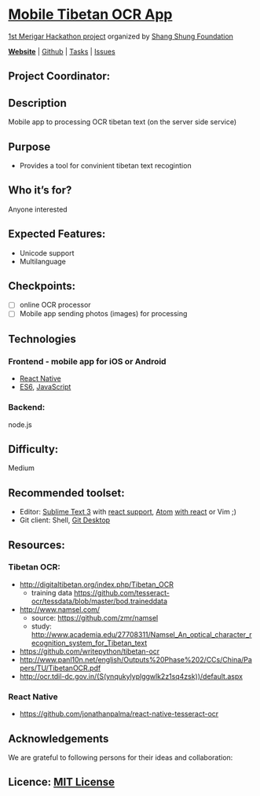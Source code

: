 # [Mobile Tibetan OCR App](https://shangshungfoundation.github.io/tibetan_ocr_app/)
[1st Merigar Hackathon project](ShangShungFoundation/1st_merigar_hackathon) organized by [Shang Shung Foundation](shangshungfoundation.org)

**[Website](https://shangshungfoundation.github.io/tibetan_ocr_app/)** | 
[Github](https://github.com/ShangShungFoundation/tibetan_ocr_app/) | 
[Tasks](https://github.com/ShangShungFoundation/tibetan_ocr_app/projects/1) | 
[Issues](https://github.com/ShangShungFoundation/tibetan_ocr_app/issues)

## Project Coordinator: 

## Description
Mobile app to processing OCR tibetan text (on the server side service)

## Purpose
* Provides a tool for convinient tibetan text recogintion

## Who it’s for? 
Anyone interested

## Expected Features: 
- Unicode support
- Multilanguage

## Checkpoints: 
- [ ] online OCR processor
- [ ] Mobile app sending photos (images) for processing

## Technologies

### Frontend - mobile app for iOS or Android
* [React Native](http://www.reactnative.com/)
* [ES6](https://babeljs.io/learn-es2015/), [JavaScript](https://developer.mozilla.org/en-US/docs/Learn/Getting_started_with_the_web/JavaScript_basics)

### Backend:
node.js

## Difficulty: 
Medium

## Recommended toolset:
   - Editor: [Sublime Text 3](https://www.sublimetext.com/3) with [react support](https://medium.com/@adrianli/setting-up-sublime-text-3-for-reactjs-3bf6baceb73a), [Atom](https://atom.io/) [with react](https://medium.com/productivity-freak/my-atom-editor-setup-for-js-react-9726cd69ad20) or Vim ;)
   - Git client: Shell, [Git Desktop](https://desktop.github.com/)

## Resources:
### Tibetan OCR:
* http://digitaltibetan.org/index.php/Tibetan_OCR 
   - training data https://github.com/tesseract-ocr/tessdata/blob/master/bod.traineddata
* http://www.namsel.com/ 
   - source: https://github.com/zmr/namsel
   - study: http://www.academia.edu/27708311/Namsel_An_optical_character_recognition_system_for_Tibetan_text
* https://github.com/writepython/tibetan-ocr
* http://www.panl10n.net/english/Outputs%20Phase%202/CCs/China/Papers/TU/TibetanOCR.pdf
* http://ocr.tdil-dc.gov.in/(S(ynqukylyplggwlk2z1sq4zsk))/default.aspx

### React Native
* https://github.com/jonathanpalma/react-native-tesseract-ocr


## Acknowledgements
We are grateful to following persons for their ideas and collaboration:

## Licence: [MIT License](LICENSE)
